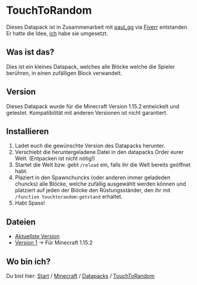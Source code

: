# TouchToRandom

Dieses Datapack ist in Zusammenarbeit mit [paul_gg](https://www.fiverr.com/paul_gg) via [Fiverr](https://www.fiverr.com/rafaelurben/make-you-a-minecraft-datapack) entstanden.
Er hatte die Idee, [ich](https://fiverr.com/rafaelurben) habe sie umgesetzt.

## Was ist das?

Dies ist ein kleines Datapack, welches alle Blöcke welche die Spieler berühren, in einen zufälligen Block verwandelt.

## Version

Dieses Datapack wurde für die Minecraft Version 1.15.2 entwickelt und getestet. Kompatibilität mit anderen Versionen ist nicht garantiert.


## Installieren

1. Ladet euch die gewünschte Version des Datapacks herunter.
2. Verschiebt die heruntergeladene Datei in den datapacks Order eurer Welt. (Entpacken ist nicht nötig!)
3. Startet die Welt bzw. gebt `/reload` ein, falls ihr die Welt bereits geöffnet habt.
4. Plaziert in den Spawnchuncks (oder anderen immer geladeden chuncks) alle Blöcke, welche zufällig ausgewählt werden können und platziert auf jeden der Blöcke den Rüstungsständer, den ihr mit `/function touchtorandom:getstand` erhaltet.
5. Habt Spass!


## Dateien

- [Aktuellste Version](https://github.com/rafaelurben/mc-touchtorandom/raw/master/downloads/touchtorandom-v1.zip)
- [Version 1](https://github.com/rafaelurben/mc-touchtorandom/raw/master/downloads/touchtorandom-v1.zip) -> Für Minecraft 1.15.2



## Wo bin ich?

Du bist hier: [Start](https://rafaelurben.github.io) / [Minecraft](https://rafaelurben.github.io/minecraft) / [Datapacks](https://rafaelurben.github.io/minecraft/datapacks) / [TouchToRandom](https://rafaelurben.github.io/minecraft/datapacks/touchtorandom)
